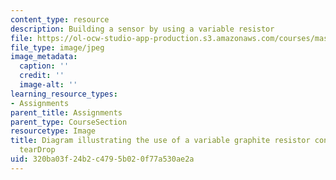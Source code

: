 ```yaml
---
content_type: resource
description: Building a sensor by using a variable resistor
file: https://ol-ocw-studio-app-production.s3.amazonaws.com/courses/mas-714j-technologies-for-creative-learning-fall-2009/320ba03f24b2c4795b020f77a530ae2a_Image11.jpg
file_type: image/jpeg
image_metadata:
  caption: ''
  credit: ''
  image-alt: ''
learning_resource_types:
- Assignments
parent_title: Assignments
parent_type: CourseSection
resourcetype: Image
title: Diagram illustrating the use of a variable graphite resistor connected to the
  tearDrop
uid: 320ba03f-24b2-c479-5b02-0f77a530ae2a
---
```

